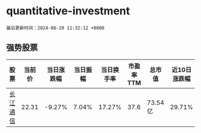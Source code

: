 # quantitative-investment

`最后更新时间：2024-06-20 11:32:12 +0800`

## 强势股票

|股票|当前价|当日涨跌幅|当日振幅|当日换手率|市盈率TTM|总市值|近10日涨跌幅|
|----|----|----|----|----|----|----|----|
|[长江通信](https://xueqiu.com/S/SH600345)|22.31|-9.27%|7.04%|17.27%|37.6|73.54亿|29.71%|
